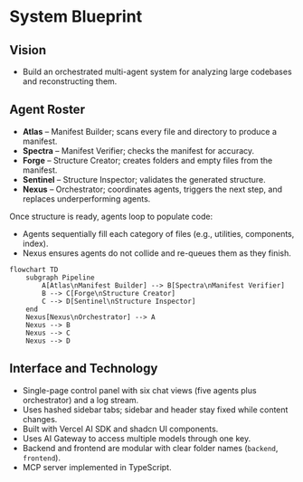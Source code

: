 # System Blueprint

## Vision
- Build an orchestrated multi-agent system for analyzing large codebases and reconstructing them.

## Agent Roster
- **Atlas** – Manifest Builder; scans every file and directory to produce a manifest.
- **Spectra** – Manifest Verifier; checks the manifest for accuracy.
- **Forge** – Structure Creator; creates folders and empty files from the manifest.
- **Sentinel** – Structure Inspector; validates the generated structure.
- **Nexus** – Orchestrator; coordinates agents, triggers the next step, and replaces underperforming agents.

Once structure is ready, agents loop to populate code:
- Agents sequentially fill each category of files (e.g., utilities, components, index).
- Nexus ensures agents do not collide and re-queues them as they finish.

```mermaid
flowchart TD
    subgraph Pipeline
        A[Atlas\nManifest Builder] --> B[Spectra\nManifest Verifier]
        B --> C[Forge\nStructure Creator]
        C --> D[Sentinel\nStructure Inspector]
    end
    Nexus[Nexus\nOrchestrator] --> A
    Nexus --> B
    Nexus --> C
    Nexus --> D
```

## Interface and Technology
- Single-page control panel with six chat views (five agents plus orchestrator) and a log stream.
- Uses hashed sidebar tabs; sidebar and header stay fixed while content changes.
- Built with Vercel AI SDK and shadcn UI components.
- Uses AI Gateway to access multiple models through one key.
- Backend and frontend are modular with clear folder names (`backend`, `frontend`).
- MCP server implemented in TypeScript.
